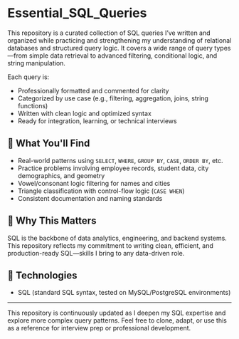 # Essential\_SQL\_Queries

This repository is a curated collection of SQL queries I’ve written and organized while practicing and strengthening my understanding of relational databases and structured query logic. It covers a wide range of query types—from simple data retrieval to advanced filtering, conditional logic, and string manipulation.

Each query is:

* Professionally formatted and commented for clarity
* Categorized by use case (e.g., filtering, aggregation, joins, string functions)
* Written with clean logic and optimized syntax
* Ready for integration, learning, or technical interviews

## 📌 What You'll Find

* Real-world patterns using `SELECT`, `WHERE`, `GROUP BY`, `CASE`, `ORDER BY`, etc.
* Practice problems involving employee records, student data, city demographics, and geometry
* Vowel/consonant logic filtering for names and cities
* Triangle classification with control-flow logic (`CASE WHEN`)
* Consistent documentation and naming standards

## 🛌 Why This Matters

SQL is the backbone of data analytics, engineering, and backend systems. This repository reflects my commitment to writing clean, efficient, and production-ready SQL—skills I bring to any data-driven role.

## 🔧 Technologies

* SQL (standard SQL syntax, tested on MySQL/PostgreSQL environments)

---

This repository is continuously updated as I deepen my SQL expertise and explore more complex query patterns. Feel free to clone, adapt, or use this as a reference for interview prep or professional development.
